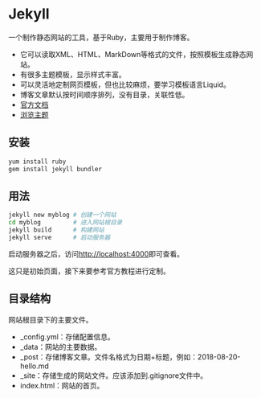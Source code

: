# Jekyll

一个制作静态网站的工具，基于Ruby，主要用于制作博客。
- 它可以读取XML、HTML、MarkDown等格式的文件，按照模板生成静态网站。
- 有很多主题模板，显示样式丰富。
- 可以灵活地定制网页模板，但也比较麻烦，要学习模板语言Liquid。
- 博客文章默认按时间顺序排列，没有目录，关联性低。
- [官方文档](https://www.jekyll.com.cn/docs/)
- [浏览主题](http://jekyllthemes.org/)

## 安装

```bash
yum install ruby
gem install jekyll bundler
```

## 用法

```bash
jekyll new myblog # 创建一个网站
cd myblog         # 进入网站根目录
jekyll build      # 构建网站
jekyll serve      # 启动服务器
```

启动服务器之后，访问<http://localhost:4000>即可查看。

这只是初始页面，接下来要参考官方教程进行定制。

## 目录结构

网站根目录下的主要文件。
- _config.yml：存储配置信息。
- _data：网站的主要数据。
- _post：存储博客文章。文件名格式为日期+标题，例如：2018-08-20-hello.md
- _site：存储生成的网站文件。应该添加到.gitignore文件中。
- index.html：网站的首页。
